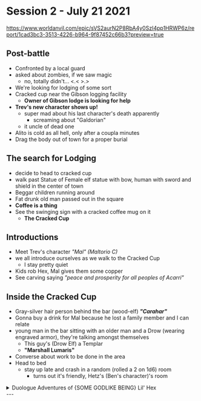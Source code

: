 # Session 2 - July 21 2021
https://www.worldanvil.com/epic/sVS2aurN2P8RbA4y0SzI4pp1HRWP6z/report/1cad3bc3-3513-4226-b964-9f87452c66b3?preview=true


  ## Post-battle
  - Confronted by a local guard
  - asked about zombies, if we saw magic
    - no, totally didn't... <.< >.>
  - We're looking for lodging of some sort
  - Cracked cup near the Gibson logging facility
    - **Owner of Gibson lodge is looking for help**
  - **Trev's new character shows up!**
    - super mad about his last character's death apparently
      - screaming about "Galdorian"
    - it uncle of dead one
  - Alito is cold as all hell, only after a coupla minutes
  - Drag the body out of town for a proper burial

  ## The search for Lodging
  - decide to head to cracked cup
  - walk past Statue of Female elf statue with bow, human with sword and shield in the center of town
  - Beggar children running around
  - Fat drunk old man passed out in the square
  - **Coffee is a thing**
  - See the swinging sign with a cracked coffee mug on it
    - **The Cracked Cup**

  ## Introductions
  - Meet Trev's character *"Mal" (Maltorio C)*
  - we all introduce ourselves as we walk to the Cracked Cup
    - I stay pretty quiet
  - Kids rob Hex, Mal gives them some copper
  - See carving saying *"peace and prosperity for all peoples of Acarri"*

  ## Inside the Cracked Cup
  - Gray-silver hair person behind the bar (wood-elf) __*"Carahar"*__
  - Gonna buy a drink for Mal because he lost a family member and I can relate
  - young man in the bar sitting with an older man and a Drow (wearing engraved armor), they're talking amongst themselves
    - This guy's (Drow Elf) a Templar
    - **"Marshall Lumaris"**
  - Converse about work to be done in the area
  - Head to bed
    - stay up late and crash in a random (rolled a 2 on 1d6) room
      - turns out it's friendly, Hetz's (Ben's character)'s room 
  <details>
<summary>Duologue Adventures of {SOME GODLIKE BEING}  Lil' Hex</summary>
  
> Hex is not having a good time, world goes black around him... then there's light, inside a large (40ftx20ft) cylindrical room.
> 
> decorated with ornate and colorful furniture/cushions
> 
> floating lights up in the air at the top of the room
> 
> recognizes this person
> 
> might be getting gaslit? 
> 
> Hex is looking for his dad... Found a gem, super large
> 
> "it's theirs, not yours"
> 
> so much gems talk
> 
> Jonesin' for a Gem
> 
> guy eats a gem and pulses with light, is this cocaine
> 
> "may have lost your father, can't find him anymore"
> 
> something about conquering planes
> 
> "need power to find your dad"
> 
> 
> > Is this a god of some kind?
> 
> Hex: Arathis is my god now and it's weird that they hate magic here so much
> 
> "yeah so primerica isn't the same without your father, I miss him but I 
> don't know where he is"
> "lets make a deal:
> 
> I need gems to sustain me
> 
> you bring me gems
> 
> and I'll bestow my grand elemtal powers on you
> 
> the more you bring me, the more power I can bring you
> 
> and then it'll be great"
> 
> "Hang on and sign this:
> 
> --15 foot scroll--
> 
> I {Hexagonal Strunk} agree to the following terms and conditions
> 
> something about owing soul to this person"
> 
> ~randomly modifies scroll~
> 
> you can use this space whenever you need, I may not be here
> 
> just sign and it's yours... sign!
> 
> more gems we have, the more stuff we can have here and this place will get 
> better"
> Hex: " if it helps and makes this better and I'm good at finding the gems--"
> 
> "thats why you're the boy"
> 
> Hex: "signs"
> 
> *scroll disappears*
> 
> it's going to take time to kick in, but you can use your true powers soon enough
> 
> "Wait I have questions"
> 
> *snap*
> 
_Back in the Cracked Cup!_
</details>
---
